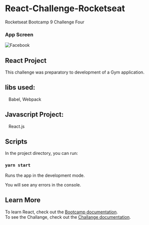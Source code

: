 # React-Challenge-Rocketseat
Rocketseat Bootcamp 9 Challenge Four

### App Screen

![Facebook](https://github.com/keepact/React-Challenge-Rocketseat/blob/master/src/assets/screen.png)

## React Project

This challenge was preparatory to development of a Gym application.

## libs used:
  
 Babel, Webpack 

## Javascript Project:
 
 React.js

## Scripts

In the project directory, you can run:

### `yarn start`

Runs the app in the development mode.<br />

You will see any errors in the console.

## Learn More

To learn React, check out the [Bootcamp documentation](https://rocketseat.com.br).<br />
To see the Challange, check out the [Challange documentation](https://github.com/Rocketseat/bootcamp-gostack-desafio-04).
